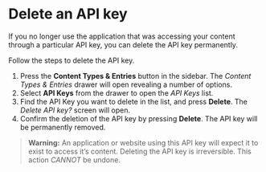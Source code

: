 # Delete an API key
If you no longer use the application that was accessing your content through a particular API key, you can delete the API key permanently.

Follow the steps to delete the API key.

1. Press the **Content Types & Entries** button in the sidebar. The *Content Types & Entries* drawer will open revealing a number of options.
2. Select **API Keys** from the drawer to open the *API Keys* list.
3. Find the API Key you want to delete in the list, and press **Delete**. The *Delete API key?* screen will open.
4. Confirm the deletion of the API key by pressing **Delete**. The API key will be permanently removed.

> **Warning:** An application or website using this API key will expect it to exist to access it’s content. Deleting the API key is irreversible. This action *CANNOT* be undone.
